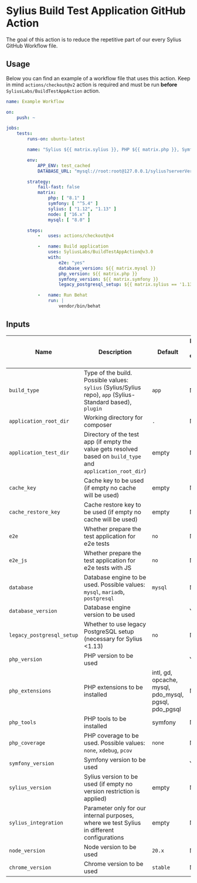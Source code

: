 # Sylius Build Test Application GitHub Action

The goal of this action is to reduce the repetitive part of our every Sylius GitHub Workflow file.

## Usage

Below you can find an example of a workflow file that uses this action. Keep in mind `actions/checkout@v2`
action is required and must be run **before** `SyliusLabs/BuildTestAppAction` action.

```yaml
name: Example Workflow

on:
    push: ~

jobs:
    tests:
        runs-on: ubuntu-latest

        name: "Sylius ${{ matrix.sylius }}, PHP ${{ matrix.php }}, Symfony ${{ matrix.symfony }}, MySQL ${{ matrix.mysql }}"

        env:
            APP_ENV: test_cached
            DATABASE_URL: "mysql://root:root@127.0.0.1/sylius?serverVersion=${{ matrix.mysql }}"

        strategy:
            fail-fast: false
            matrix:
                php: [ "8.1" ]
                symfony: [ "^5.4" ]
                sylius: [ "1.12", "1.13" ]
                node: [ "16.x" ]
                mysql: [ "8.0" ]

        steps:
            -   uses: actions/checkout@v4

            -   name: Build application
                uses: SyliusLabs/BuildTestAppAction@v3.0
                with:
                    e2e: "yes"
                    database_version: ${{ matrix.mysql }}
                    php_version: ${{ matrix.php }}
                    symfony_version: ${{ matrix.symfony }}
                    legacy_postgresql_setup: ${{ matrix.sylius == '1.13' && 'no' || 'yes' }}

            -   name: Run Behat
                run: |
                    vendor/bin/behat
```

## Inputs

| Name                      | Description                                                                                                   | Default                                               | Required to be explicitly defined |
|---------------------------|---------------------------------------------------------------------------------------------------------------|-------------------------------------------------------|-----------------------------------|
| `build_type`              | Type of the build. Possible values: `sylius` (Sylius/Sylius repo), `app` (Sylius-Standard based), `plugin`    | `app`                                                 | No                                |
| `application_root_dir`    | Working directory for composer                                                                                | `.`                                                   | No                                |
| `application_test_dir`    | Directory of the test app (if empty the value gets resolved based on `build_type` and `application_root_dir`) | empty                                                 | No                                |
| `cache_key`               | Cache key to be used (if empty no cache will be used)                                                         | empty                                                 | No                                |
| `cache_restore_key`       | Cache restore key to be used (if empty no cache will be used)                                                 | empty                                                 | No                                |
| `e2e`                     | Whether prepare the test application for e2e tests                                                            | `no`                                                  | No                                |
| `e2e_js`                  | Whether prepare the test application for e2e tests with JS                                                    | `no`                                                  | No                                |
| `database`                | Database engine to be used. Possible values: `mysql`, `mariadb`, `postgresql`                                 | `mysql`                                               | No                                |
| `database_version`        | Database engine version to be used                                                                            |                                                       | Yes                               |
| `legacy_postgresql_setup` | Whether to use legacy PostgreSQL setup (necessary for Sylius <1.13)                                           | `no`                                                  | No                                |
| `php_version`             | PHP version to be used                                                                                        |                                                       | Yes                               |
| `php_extensions`          | PHP extensions to be installed                                                                                | intl, gd, opcache, mysql, pdo_mysql, pgsql, pdo_pgsql | No                                |
| `php_tools`               | PHP tools to be installed                                                                                     | symfony                                               | No                                |
| `php_coverage`            | PHP coverage to be used. Possible values: `none`, `xdebug`, `pcov`                                            | `none`                                                | No                                |
| `symfony_version`         | Symfony version to be used                                                                                    |                                                       | Yes                               |
| `sylius_version`          | Sylius version to be used (if empty no version restriction is applied)                                        | empty                                                 | No                                |
| `sylius_integration`      | Parameter only for our internal purposes, where we test Sylius in different configurations                    | empty                                                 | No                                |
| `node_version`            | Node version to be used                                                                                       | `20.x`                                                | No                                |
| `chrome_version`          | Chrome version to be used                                                                                     | `stable`                                              | No                                |
